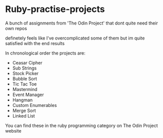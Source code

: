 # Ruby-practise-projects

A bunch of assignments from 'The Odin Project' that dont quite need their own repos

definetely feels like I've overcomplicated some of them but im quite satisfied with the end results

In chronological order the projects are:

- Ceasar Cipher
- Sub Strings
- Stock Picker
- Bubble Sort
- Tic Tac Toe
- Mastermind
- Event Manager
- Hangman
- Custom Enumerables
- Merge Sort
- Linked List

You can find these in the ruby programming category on The Odin Project website
